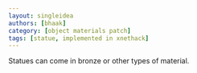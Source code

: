 ```yaml
---
layout: singleidea
authors: [bhaak]
category: [object materials patch]
tags: [statue, implemented in xnethack]
---
```

Statues can come in bronze or other types of material.
